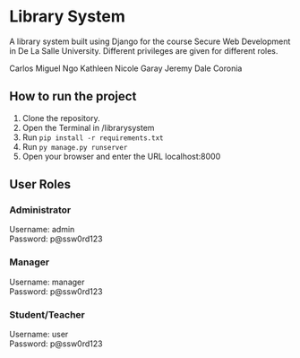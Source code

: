 # Library System
A library system built using Django for the course Secure Web Development in De La Salle University. Different privileges are given for different roles.

Carlos Miguel Ngo
Kathleen Nicole Garay
Jeremy Dale Coronia

## How to run the project
1. Clone the repository.
2. Open the Terminal in /librarysystem
3. Run `pip install -r requirements.txt`
4. Run `py manage.py runserver`
5. Open your browser and enter the URL localhost:8000

## User Roles

### Administrator
Username: admin <br/>
Password: p@ssw0rd123

### Manager
Username: manager <br/>
Password: p@ssw0rd123

### Student/Teacher
Username: user <br/>
Password: p@ssw0rd123
